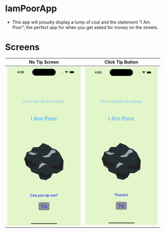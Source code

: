 # IamPoorApp
* This app will proudly display a lump of coal and the statement “I Am Poor”; the perfect app for when you get asked for money on the streets.

# Screens
| No Tip Screen | Click Tip Button |
|---------|---------|
| <img src="https://github.com/kadiirhocaoglu/IamPoorApp/blob/main/Simulator%20Screenshot%20-%20iPhone%2014%20Pro%20-%202023-07-16%20at%2004.05.47.png" width="450"> | <img src="https://github.com/kadiirhocaoglu/IamPoorApp/blob/main/Simulator%20Screenshot%20-%20iPhone%2014%20Pro%20-%202023-07-16%20at%2004.05.52.png" width="450"> |
